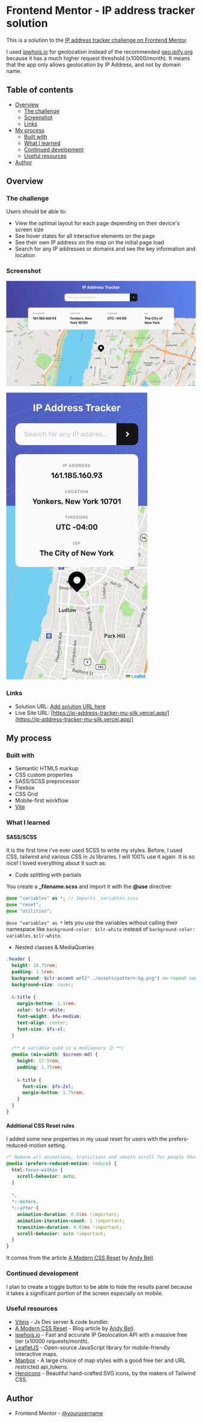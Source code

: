 # Frontend Mentor - IP address tracker solution

This is a solution to the [IP address tracker challenge on Frontend Mentor](https://www.frontendmentor.io/challenges/ip-address-tracker-I8-0yYAH0).

I used [ipwhois.io](https://ipwhois.io/) for geolocation instead of the recommended [geo.ipify.org](https://geo.ipify.org/) because it has a much higher request threshold (x10000/month).
It means that the app only allows geolocation by IP Address, and not by domain name.

## Table of contents

- [Overview](#overview)
  - [The challenge](#the-challenge)
  - [Screenshot](#screenshot)
  - [Links](#links)
- [My process](#my-process)
  - [Built with](#built-with)
  - [What I learned](#what-i-learned)
  - [Continued development](#continued-development)
  - [Useful resources](#useful-resources)
- [Author](#author)

## Overview

### The challenge

Users should be able to:

- View the optimal layout for each page depending on their device's screen size
- See hover states for all interactive elements on the page
- See their own IP address on the map on the initial page load
- Search for any IP addresses or domains and see the key information and location

### Screenshot

![Fullpage Desktop](./fullpage-desktop.png)

![Fullpage Mobile](./fullpage-mobile.png)

### Links

- Solution URL: [Add solution URL here](https://your-solution-url.com)
- Live Site URL: [https://ip-address-tracker-mu-silk.vercel.app/](https://ip-address-tracker-mu-silk.vercel.app/)

## My process

### Built with

- Semantic HTML5 markup
- CSS custom properties
- SASS/SCSS preprocessor
- Flexbox
- CSS Grid
- Mobile-first workflow
- [Vite](https://vitejs.dev/)

### What I learned

#### SASS/SCSS

It is the first time i've ever used SCSS to write my styles. Before, I used CSS, tailwind and various CSS in Js libraries.
I will 100% use it again. It is so nice! I loved everything about it such as:

- Code splitting with partials

You create a **\_filename.scss** and import it with the **@use** directive:

```scss
@use "variables" as *; // Imports _variables.scss
@use "reset";
@use "utilities";
```

`@use "variables" as *` lets you use the variables without calling their namespace like `background-color: $clr-white` instead of `background-color: variables.$clr-white`.

- Nested classes & MediaQueries

```scss
.header {
  height: 18.75rem;
  padding: 1.5rem;
  background: $clr-accent url("../assets/pattern-bg.png") no-repeat center;
  background-size: cover;

  &-title {
    margin-bottom: 1.5rem;
    color: $clr-white;
    font-weight: $fw-medium;
    text-align: center;
    font-size: $fs-xl;
  }

  /** A variable used in a mediaquery 😉 **/
  @media (min-width: $screen-md) {
    height: 17.5rem;
    padding: 1.75rem;

    &-title {
      font-size: $fs-2xl;
      margin-bottom: 1.75rem;
    }
  }
}
```

#### Additional CSS Reset rules

I added some new properties in my usual reset for users with the prefers-reduced-motion setting.

```css
/* Remove all animations, transitions and smooth scroll for people that prefer not to see them */
@media (prefers-reduced-motion: reduce) {
  html:focus-within {
    scroll-behavior: auto;
  }

  *,
  *::before,
  *::after {
    animation-duration: 0.01ms !important;
    animation-iteration-count: 1 !important;
    transition-duration: 0.01ms !important;
    scroll-behavior: auto !important;
  }
}
```

It comes from the article [A Modern CSS Reset](https://piccalil.li/blog/a-modern-css-reset/) by [Andy Bell](https://github.com/hankchizljaw/).

### Continued development

I plan to create a toggle button to be able to hide the results panel because it takes a significant portion of the screen especially on mobile.

### Useful resources

- [Vitejs](https://vitejs.dev/) - Js Dev server & code bundler.
- [A Modern CSS Reset](https://piccalil.li/blog/a-modern-css-reset/) - Blog article by [Andy Bell](https://github.com/hankchizljaw/).
- [ipwhois.io](https://ipwhois.io/) - Fast and accurate IP Geolocation API with a massive free tier (x10000 requests/month).
- [LeafletJS](https://leafletjs.com/) - Open-source JavaScript library for mobile-friendly interactive maps.
- [Mapbox](https://www.mapbox.com/) - A large choice of map styles with a good free tier and URL restricted api_tokens.
- [Heroicons](https://heroicons.com/) - Beautiful hand-crafted SVG icons, by the makers of Tailwind CSS.

## Author

- Frontend Mentor - [@yourusername](https://www.frontendmentor.io/profile/yourusername)
